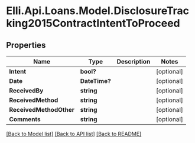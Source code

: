 # Elli.Api.Loans.Model.DisclosureTracking2015ContractIntentToProceed
## Properties

Name | Type | Description | Notes
------------ | ------------- | ------------- | -------------
**Intent** | **bool?** |  | [optional] 
**Date** | **DateTime?** |  | [optional] 
**ReceivedBy** | **string** |  | [optional] 
**ReceivedMethod** | **string** |  | [optional] 
**ReceivedMethodOther** | **string** |  | [optional] 
**Comments** | **string** |  | [optional] 

[[Back to Model list]](../README.md#documentation-for-models) [[Back to API list]](../README.md#documentation-for-api-endpoints) [[Back to README]](../README.md)

